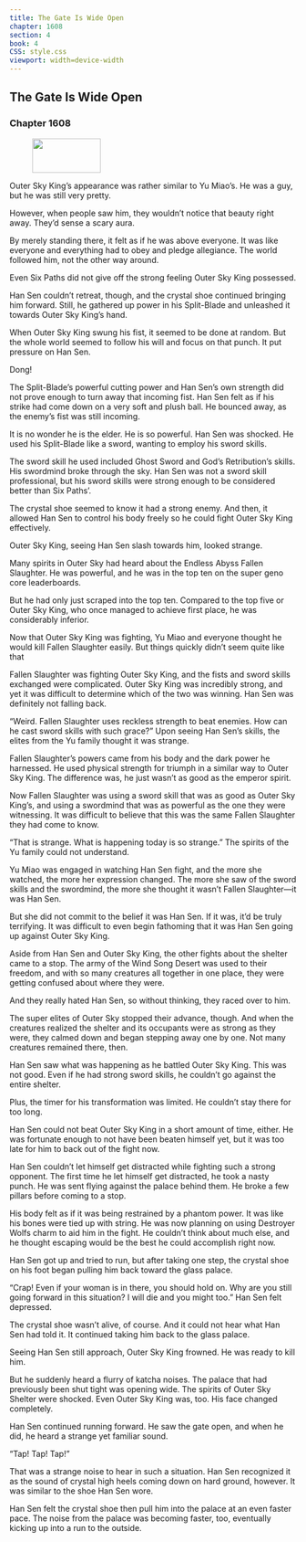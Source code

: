 ```yaml
---
title: The Gate Is Wide Open
chapter: 1608
section: 4
book: 4
CSS: style.css
viewport: width=device-width
---
```


## The Gate Is Wide Open

### Chapter 1608

<figure>
	<img src="../Images/gem.gif" alt="" id="gem" width="120" height="60" />
</figure>

Outer Sky King’s appearance was rather similar to Yu Miao’s. He was a guy, but he was still very pretty.

However, when people saw him, they wouldn’t notice that beauty right away. They’d sense a scary aura.

By merely standing there, it felt as if he was above everyone. It was like everyone and everything had to obey and pledge allegiance. The world followed him, not the other way around.

Even Six Paths did not give off the strong feeling Outer Sky King possessed.

Han Sen couldn’t retreat, though, and the crystal shoe continued bringing him forward. Still, he gathered up power in his Split-Blade and unleashed it towards Outer Sky King’s hand.

When Outer Sky King swung his fist, it seemed to be done at random. But the whole world seemed to follow his will and focus on that punch. It put pressure on Han Sen.

Dong!

The Split-Blade’s powerful cutting power and Han Sen’s own strength did not prove enough to turn away that incoming fist. Han Sen felt as if his strike had come down on a very soft and plush ball. He bounced away, as the enemy’s fist was still incoming.

It is no wonder he is the elder. He is so powerful. Han Sen was shocked. He used his Split-Blade like a sword, wanting to employ his sword skills.

The sword skill he used included Ghost Sword and God’s Retribution’s skills. His swordmind broke through the sky. Han Sen was not a sword skill professional, but his sword skills were strong enough to be considered better than Six Paths’.

The crystal shoe seemed to know it had a strong enemy. And then, it allowed Han Sen to control his body freely so he could fight Outer Sky King effectively.

Outer Sky King, seeing Han Sen slash towards him, looked strange.

Many spirits in Outer Sky had heard about the Endless Abyss Fallen Slaughter. He was powerful, and he was in the top ten on the super geno core leaderboards.

But he had only just scraped into the top ten. Compared to the top five or Outer Sky King, who once managed to achieve first place, he was considerably inferior.

Now that Outer Sky King was fighting, Yu Miao and everyone thought he would kill Fallen Slaughter easily. But things quickly didn’t seem quite like that

Fallen Slaughter was fighting Outer Sky King, and the fists and sword skills exchanged were complicated. Outer Sky King was incredibly strong, and yet it was difficult to determine which of the two was winning. Han Sen was definitely not falling back.

“Weird. Fallen Slaughter uses reckless strength to beat enemies. How can he cast sword skills with such grace?” Upon seeing Han Sen’s skills, the elites from the Yu family thought it was strange.

Fallen Slaughter’s powers came from his body and the dark power he harnessed. He used physical strength for triumph in a similar way to Outer Sky King. The difference was, he just wasn’t as good as the emperor spirit.

Now Fallen Slaughter was using a sword skill that was as good as Outer Sky King’s, and using a swordmind that was as powerful as the one they were witnessing. It was difficult to believe that this was the same Fallen Slaughter they had come to know.

“That is strange. What is happening today is so strange.” The spirits of the Yu family could not understand.

Yu Miao was engaged in watching Han Sen fight, and the more she watched, the more her expression changed. The more she saw of the sword skills and the swordmind, the more she thought it wasn’t Fallen Slaughter—it was Han Sen.

But she did not commit to the belief it was Han Sen. If it was, it’d be truly terrifying. It was difficult to even begin fathoming that it was Han Sen going up against Outer Sky King.

Aside from Han Sen and Outer Sky King, the other fights about the shelter came to a stop. The army of the Wind Song Desert was used to their freedom, and with so many creatures all together in one place, they were getting confused about where they were.

And they really hated Han Sen, so without thinking, they raced over to him.

The super elites of Outer Sky stopped their advance, though. And when the creatures realized the shelter and its occupants were as strong as they were, they calmed down and began stepping away one by one. Not many creatures remained there, then.

Han Sen saw what was happening as he battled Outer Sky King. This was not good. Even if he had strong sword skills, he couldn’t go against the entire shelter.

Plus, the timer for his transformation was limited. He couldn’t stay there for too long.

Han Sen could not beat Outer Sky King in a short amount of time, either. He was fortunate enough to not have been beaten himself yet, but it was too late for him to back out of the fight now.

Han Sen couldn’t let himself get distracted while fighting such a strong opponent. The first time he let himself get distracted, he took a nasty punch. He was sent flying against the palace behind them. He broke a few pillars before coming to a stop.

His body felt as if it was being restrained by a phantom power. It was like his bones were tied up with string. He was now planning on using Destroyer Wolfs charm to aid him in the fight. He couldn’t think about much else, and he thought escaping would be the best he could accomplish right now.

Han Sen got up and tried to run, but after taking one step, the crystal shoe on his foot began pulling him back toward the glass palace.

“Crap! Even if your woman is in there, you should hold on. Why are you still going forward in this situation? I will die and you might too.” Han Sen felt depressed.

The crystal shoe wasn’t alive, of course. And it could not hear what Han Sen had told it. It continued taking him back to the glass palace.

Seeing Han Sen still approach, Outer Sky King frowned. He was ready to kill him.

But he suddenly heard a flurry of katcha noises. The palace that had previously been shut tight was opening wide. The spirits of Outer Sky Shelter were shocked. Even Outer Sky King was, too. His face changed completely.

Han Sen continued running forward. He saw the gate open, and when he did, he heard a strange yet familiar sound.

“Tap! Tap! Tap!”

That was a strange noise to hear in such a situation. Han Sen recognized it as the sound of crystal high heels coming down on hard ground, however. It was similar to the shoe Han Sen wore.

Han Sen felt the crystal shoe then pull him into the palace at an even faster pace. The noise from the palace was becoming faster, too, eventually kicking up into a run to the outside.